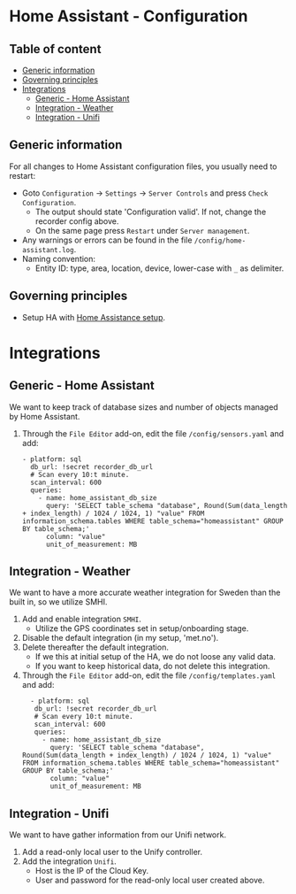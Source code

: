 # Home Assistant - Configuration

## Table of content

- [Generic information](https://github.com/slittorin/home-assistant-configuration#generic-information)
- [Governing principles](https://github.com/slittorin/home-assistant-configuration#governing-principles)
- [Integrations](https://github.com/slittorin/home-assistant-configuration#integrations)
  - [Generic - Home Assistant](https://github.com/slittorin/home-assistant-configuration/blob/main/README.md#generic---home-assistant)
  - [Integration - Weather](https://github.com/slittorin/home-assistant-configuration#integration---weather)
  - [Integration - Unifi](https://github.com/slittorin/home-assistant-configuration#integration---unifi)

## Generic information

For all changes to Home Assistant configuration files, you usually need to restart:
-  Goto `Configuration` -> `Settings` -> `Server Controls` and press `Check Configuration`.
   - The output should state 'Configuration valid'. If not, change the recorder config above.
   - On the same page press `Restart` under `Server management`.
- Any warnings or errors can be found in the file `/config/home-assistant.log`.
- Naming convention:
  - Entity ID: type, area, location, device, lower-case with `_` as delimiter.

## Governing principles

- Setup HA with [Home Assistance setup](https://github.com/slittorin/home-assistant-setup).

# Integrations

## Generic - Home Assistant

We want to keep track of database sizes and number of objects managed by Home Assistant.

1. Through the `File Editor` add-on, edit the file `/config/sensors.yaml` and add:
     ```
     - platform: sql
       db_url: !secret recorder_db_url
       # Scan every 10:t minute.
       scan_interval: 600
       queries:
         - name: home_assistant_db_size
           query: 'SELECT table_schema "database", Round(Sum(data_length + index_length) / 1024 / 1024, 1) "value" FROM information_schema.tables WHERE table_schema="homeassistant" GROUP BY table_schema;'
           column: "value"
           unit_of_measurement: MB
     ```

## Integration - Weather

We want to have a more accurate weather integration for Sweden than the built in, so we utilize SMHI.

1. Add and enable integration `SMHI`.
   - Utilize the GPS coordinates set in setup/onboarding stage.
3. Disable the default integration (in my setup, 'met.no').
4. Delete thereafter the default integration.
   - If we this at initial setup of the HA, we do not loose any valid data.
   - If you want to keep historical data, do not delete this integration.
5. Through the `File Editor` add-on, edit the file `/config/templates.yaml` and add:
     ```
       - platform: sql
        db_url: !secret recorder_db_url
        # Scan every 10:t minute.
        scan_interval: 600
        queries:
          - name: home_assistant_db_size
            query: 'SELECT table_schema "database", Round(Sum(data_length + index_length) / 1024 / 1024, 1) "value" FROM information_schema.tables WHERE table_schema="homeassistant" GROUP BY table_schema;'
            column: "value"
            unit_of_measurement: MB
     ```

## Integration - Unifi

We want to have gather information from our Unifi network.

1. Add a read-only local user to the Unify controller.
2. Add the integration `Unifi`.
   - Host is the IP of the Cloud Key.
   - User and password for the read-only local user created above.
